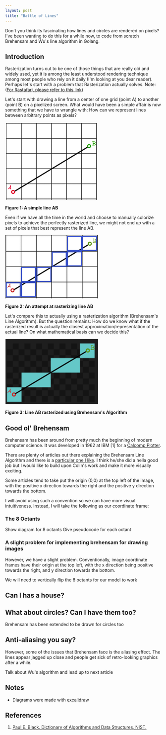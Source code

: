```yaml
---
layout: post
title: "Battle of Lines"
---
```


Don't you think its fascinating how lines and circles are rendered on pixels?
I've been wanting to do this for a while now, to code from scratch Brehensam and Wu's line algorithm in Golang.

<!-- # Table of Contents
1. [Introduction](#Introduction)
2. [Good ol' Brehensam](#Goodol'Brehensam)
3. [Anti-aliasing you say?](#Anti-aliasing you say?) -->

## Introduction

Rasterization turns out to be one of those things that are really old and widely used, yet it is among the least understood rendering technique among most people who rely on it daily (I'm looking at you dear reader). Perhaps let's start with a problem that Rasterization actually solves.
Note: ([For Rastafari, please refer to this link](https://en.wikipedia.org/wiki/Rastafari))

Let's start with drawing a line from a center of one grid (point A) to another (point B) on a pixelized screen. What would have been a simple affair is now something that we have to wrangle with: How can we represent lines between arbitrary points as pixels?

<img src="../public/assets/2021-12-24-battle_of_lines_brehensam/line_ab_raw.png" alt="" width="300"/>

__Figure 1: A simple line AB__

Even if we have all the time in the world and choose to manually colorize pixels to achieve the perfectly rasterized line, we might not end up with a set of pixels that best represent the line AB.

<img src="../public/assets/2021-12-24-battle_of_lines_brehensam/line_ab_raster_attempt.png" alt="" width="300"/>

__Figure 2: An attempt at rasterizing line AB__

Let's compare this to actually using a rasterization algorithm (Brehensam's Line Algorithm). But the question remains: How do we know what if the rasterized result is actually the closest approximation/representation of the actual line? On what mathematical basis can we decide this? 

<img src="../public/assets/2021-12-24-battle_of_lines_brehensam/line_ab_raster_correct.png" alt="" width="300"/>

__Figure 3: Line AB rasterized using Brehensam's Algorithm__


## Good ol' Brehensam
Brehensam has been around from pretty much the beginning of modern computer science. It was developed in 1962 at IBM [1] for a [Calcomp Plotter](https://en.wikipedia.org/wiki/Calcomp_plotter). 

There are plenty of articles out there explaining the Brehensam Line Algorithm and there is a [particular one I like](https://www.cs.helsinki.fi/group/goa/mallinnus/lines/bresenh.html). I think he/she did a hella good job but I would like to build upon Colin's work and make it more visually exciting.

Some articles tend to take put the origin (0,0) at the top left of the image, with the positive x direction towards the right and the positive y direction towards the bottom.

I will avoid using such a convention so we can have more visual intuitiveness. Instead, I will take the following as our coordinate frame: 
<show frame of x and y >

### The 8 Octants
Show diagram for 8 octants
Give pseudocode for each octant


### A slight problem for implementing brehensam for drawing images 
However, we have a slight problem.
Conventionally, image coordinate frames have their origin at the top left, with the x direction being positive towards the right, and y direction towards the bottom.
 
We will need to vertically flip the 8 octants for our model to work

## Can I has a house?

<Show the house I drew>

## What about circles? Can I have them too?

Brehensam has been extended to be drawn for circles too

## Anti-aliasing you say? 

However, some of the issues that Brehensam face is the aliasing effect. The lines appear jagged up close and people get sick of retro-looking graphics after a while. 

Talk about Wu's algorithm and lead up to next article




## Notes
- Diagrams were made with [excalidraw](https://excalidraw.com/)

## References
1. [Paul E. Black. Dictionary of Algorithms and Data Structures, NIST.](https://xlinux.nist.gov/dads/HTML/bresenham.html)